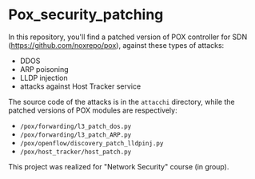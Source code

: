 # Pox_security_patching
 
In this repository, you'll find a patched version of POX controller for SDN (https://github.com/noxrepo/pox), against these types of attacks: 
- DDOS
- ARP poisoning
- LLDP injection
- attacks against Host Tracker service

The source code of the attacks is in the `attacchi` directory, while the patched versions of POX modules are respectively:
- `/pox/forwarding/l3_patch_dos.py`
- `/pox/forwarding/l3_patch_ARP.py`
- `/pox/openflow/discovery_patch_lldpinj.py`
- `/pox/host_tracker/host_patch.py`

This project was realized for "Network Security" course (in group).
